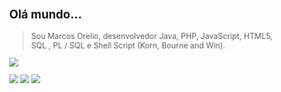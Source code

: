 

## Olá mundo...

> Sou Marcos Orelio, desenvolvedor Java, PHP, JavaScript, HTML5, SQL , PL / SQL e Shell Script (Korn, Bourne and Win).

<a href="#!"><img src="http://tiny.cc/pr2zuz" style="text-align: center"></a>


[![](http://tiny.cc/sr2zuz)](mailto:bw.marcos@gmail.com)
[![](http://tiny.cc/tr2zuz)](https://www.linkedin.com/in/marcosorelio)
![](https://komarev.com/ghpvc/?username=marcosorelio&style=for-the-badge)
